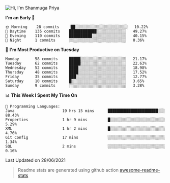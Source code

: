 ![Hi, I'm Shanmuga Priya](https://user-images.githubusercontent.com/11372997/114503533-1a245100-9c4b-11eb-84a1-8417915a46ba.gif)

<!--START_SECTION:waka-->
**I'm an Early 🐤** 

```text
🌞 Morning    28 commits     ██░░░░░░░░░░░░░░░░░░░░░░░   10.22% 
🌆 Daytime    135 commits    ████████████░░░░░░░░░░░░░   49.27% 
🌃 Evening    110 commits    ██████████░░░░░░░░░░░░░░░   40.15% 
🌙 Night      1 commits      ░░░░░░░░░░░░░░░░░░░░░░░░░   0.36%

```
📅 **I'm Most Productive on Tuesday** 

```text
Monday       58 commits     █████░░░░░░░░░░░░░░░░░░░░   21.17% 
Tuesday      62 commits     █████░░░░░░░░░░░░░░░░░░░░   22.63% 
Wednesday    52 commits     ████░░░░░░░░░░░░░░░░░░░░░   18.98% 
Thursday     48 commits     ████░░░░░░░░░░░░░░░░░░░░░   17.52% 
Friday       35 commits     ███░░░░░░░░░░░░░░░░░░░░░░   12.77% 
Saturday     10 commits     █░░░░░░░░░░░░░░░░░░░░░░░░   3.65% 
Sunday       9 commits      ░░░░░░░░░░░░░░░░░░░░░░░░░   3.28%

```


📊 **This Week I Spent My Time On** 

```text
💬 Programming Languages: 
Java                     19 hrs 15 mins      ██████████████████████░░░   88.43% 
Properties               1 hr 9 mins         █░░░░░░░░░░░░░░░░░░░░░░░░   5.29% 
XML                      1 hr 2 mins         █░░░░░░░░░░░░░░░░░░░░░░░░   4.76% 
Git Config               17 mins             ░░░░░░░░░░░░░░░░░░░░░░░░░   1.34% 
SQL                      2 mins              ░░░░░░░░░░░░░░░░░░░░░░░░░   0.16%

```


 Last Updated on 28/06/2021
<!--END_SECTION:waka-->
> Readme stats are generated using github action [awesome-readme-stats](https://github.com/anmol098/waka-readme-stats)
<!--
**Shanmugapriya03/Shanmugapriya03** is a ✨ _special_ ✨ repository because its `README.md` (this file) appears on your GitHub profile.

Here are some ideas to get you started:

- 🔭 I’m currently working on ...
- 🌱 I’m currently learning ...
- 👯 I’m looking to collaborate on ...
- 🤔 I’m looking for help with ...
- 💬 Ask me about ...
- 📫 How to reach me: ...
- 😄 Pronouns: ...
- ⚡ Fun fact: ...
-->
